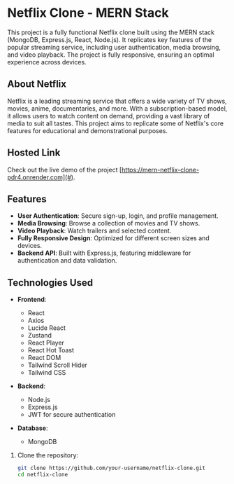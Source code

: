 # Netflix Clone - MERN Stack

This project is a fully functional Netflix clone built using the MERN stack (MongoDB, Express.js, React, Node.js). It replicates key features of the popular streaming service, including user authentication, media browsing, and video playback. The project is fully responsive, ensuring an optimal experience across devices.

## About Netflix

Netflix is a leading streaming service that offers a wide variety of TV shows, movies, anime, documentaries, and more. With a subscription-based model, it allows users to watch content on demand, providing a vast library of media to suit all tastes. This project aims to replicate some of Netflix's core features for educational and demonstrational purposes.

## Hosted Link

Check out the live demo of the project [https://mern-netflix-clone-pdr4.onrender.com](#).

## Features

- **User Authentication**: Secure sign-up, login, and profile management.
- **Media Browsing**: Browse a collection of movies and TV shows.
- **Video Playback**: Watch trailers and selected content.
- **Fully Responsive Design**: Optimized for different screen sizes and devices.
- **Backend API**: Built with Express.js, featuring middleware for authentication and data validation.

## Technologies Used

- **Frontend**:
  - React
  - Axios
  - Lucide React
  - Zustand
  - React Player
  - React Hot Toast
  - React DOM
  - Tailwind Scroll Hider
  - Tailwind CSS

- **Backend**:
  - Node.js
  - Express.js
  - JWT for secure authentication

- **Database**:
  - MongoDB


1. Clone the repository:
   ```bash
   git clone https://github.com/your-username/netflix-clone.git
   cd netflix-clone

